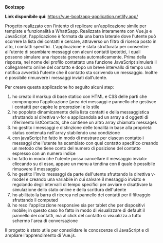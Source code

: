 **Boolzapp** 

**Link disponibile qui**: https://vue-boolzapp-application.netlify.app/

Progetto realizzato con l'intento di replicare un'applicazione simile per template e funzionalità a WhattSapp. 
Realizzata interamente con Vue.js e JavaScript, l'applicazione è formata da una barra laterale dove l'utente può scorrere la lista dei contatti e cercare, attraverso un filtro di ricerca posto in alto, i contatti
specifici. L'applicazione è stata strutturata per consentire all'utente di scambiare messaggi con alcuni contatti ipotetici, i quali possono simulare una risposta generata automaticamente. 
Prima della risposta, nel nome del profilo contattato una funzione JavaScript simulerà il collegamento online del contatto e dopo un breve intervallo di tempo una notifica avvertirà l'utente che il contatto
sta scrivendo un messaggio.
Inoltre è possibile rimuovere i messaggi inviati dall'utente.

Per creare questa applicazione ho seguito alcuni step:

1) ho creato il markup di base statico con HTML e CSS delle parti che compongono l'applicazione (area dei messaggi e pannello che gestisce i contatti) per capire le proprozioni e lo stile
2) ho popolato dinamicamente della lista contatti e della messaggistica sfruttando al direttiva v-for e applicandola ad un array a d oggetti di riferimento listContacts, che contiene un altro array chiamato messages
3) ho gestito i messaggi e distinzione delle tonalità in base alla proprietà status contenuta nell'array stabilendo una condizione
4) con javaScript ho fatto in modo di mostrare per ciascun contatto i messaggi che l'utente ha scambiato con quel contatto specifico creando un metodo che tiene conto del numero di posizione del contatto espresso con un numero indice
5) ho fatto in modo che l'utente possa cancellare il messaggio inviato: cliccando su di esso, appare un menu a tendina con il quale è possibile rimuovere il messaggio
6) ho gestito l'invio messaggi da parte dell'utente sfruttando la direttiva v-model e creando una variabile in cui salvare il messaggio inviato e regolando degli intervalli di tempo specifici per avviare e disattivare la simulazione dello stato online e della scrittura dell'utente
7) ho abilitato la barra di ricerca nel pannello dei contatti per il filtraggio sfruttando il computed
8) ho reso l'applicazione responsive sia per tablet che per dispositivi mobile; in questo caso ho fatto in modo di visualizzare di default il pannello dei contatti, ma al click del contatto si visualizza a tutto schermo l'area di conversazione

Il progetto è stato utile per consolidare le conoscenze di JavaScript e di ampliare l'apprendimento di Vue.js.
